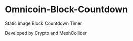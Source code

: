 Omnicoin-Block-Countdown
===============

Static image Block Countdown Timer


Developed by Crypto and MeshCollider
